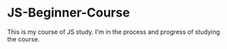 # JS-Beginner-Course
This is my course of JS study. I'm in the process and progress of studying the course. 
